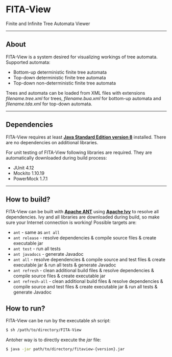 # FITA-View
Finite and Infinite Tree Automata Viewer

----

## About
FITA-View is a system desired for visualizing workings of tree automata. Supported automata:
+ Bottom-up deterministic finite tree automata
+ Top-down deterministic finite tree automata
+ Top-down non-deterministic finite tree automata

Trees and automata can be loaded from XML files with extensions *filename.tree.xml* for trees, *filename.bua.xml* for bottom-up automata and *filename.tda.xml* for top-down automata.

----

## Dependencies
FITA-View requires at least **[Java Standard Edition version 8](http://www.oracle.com/technetwork/java/javase/downloads/jdk8-downloads-2133151.html)** installed. There are no dependencies on additional libraries.

For unit testing of FITA-View following libraries are required. They are automatically downloaded during build process:
+ JUnit 4.12
+ Mockito 1.10.19
+ PowerMock 1.7.1

----

## How to build?
FITA-View can be built with **[Apache ANT](http://ant.apache.org/)** using **[Apache Ivy](http://ant.apache.org/ivy/)** to resolve all dependencies. Ivy and all libraries are downloaded during build, so make sure your Internet connection is working! Possible targets are:
+ `ant` - same as `ant all`
+ `ant release` - resolve dependencies & compile source files & create executable jar
+ `ant test` - run all tests
+ `ant javadocs` - generate Javadoc
+ `ant all` - resolve dependencies & compile source and test files & create executable jar & run all tests & generate Javadoc
+ `ant refresh` - clean additional build files & resolve dependencies & compile source files & create executable jar
+ `ant refresh-all` - clean additional build files & resolve dependencies & compile source and test files & create executable jar & run all tests & generate Javadoc

## How to run?
FITA-View can be run by the executable *sh* script:
```sh
$ sh /path/to/directory/FITA-View
```

Antoher way is to directly execute the *jar* file:
```sh
$ java -jar path/to/directory/fitaview-{version}.jar
```

